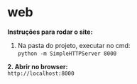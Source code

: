 # web

**Instruções para rodar o site:**  
1. Na pasta do projeto, executar no cmd:  
`python -m SimpleHTTPServer 8000`


**2. Abrir no browser:**  
`http://localhost:8000`
